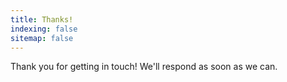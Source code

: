 ```yaml
---
title: Thanks!
indexing: false
sitemap: false
---
```


Thank you for getting in touch! We'll respond as soon as we can.
